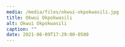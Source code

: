 ```yaml
---
media: /media/files/okwui-okpokwasili.jpg
title: Okwui Okpokwasili
alt: Okwui Okpokwasili
caption: ""
date: 2021-06-09T17:29:00-0500
---
```

